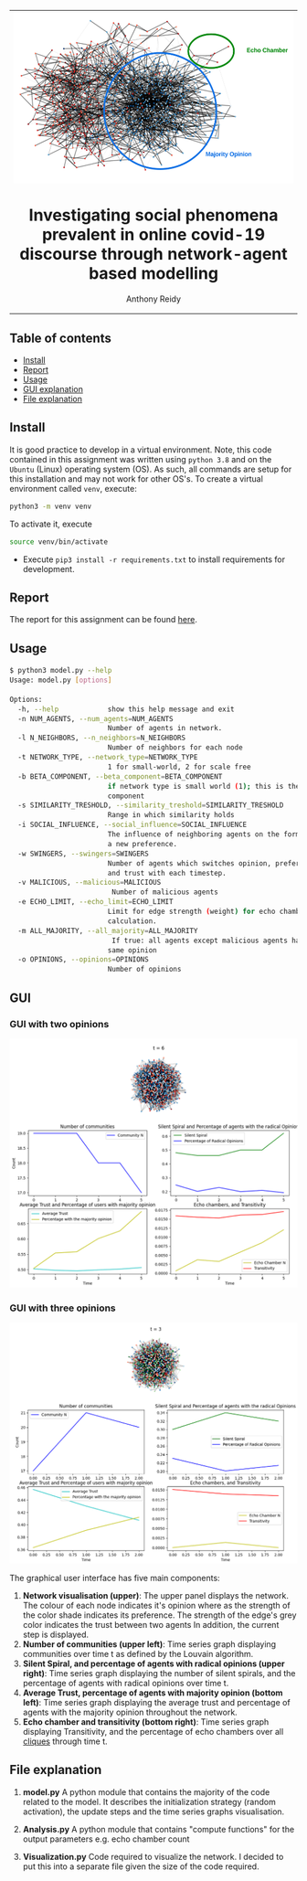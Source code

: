 <table align="center"><tr><td align="center" width="9999">
<img src="images/network.png" align="center" height="300" alt="Project icon">

# Investigating social phenomena prevalent in online covid-19 discourse through network-agent based modelling

  Anthony Reidy
</td></tr></table>

## Table of contents 
- [Install](#install)
- [Report](#report)
- [Usage](#usage)
- [GUI explanation](#gui)
- [File explanation](#file-explanation)

## Install
It is good practice to develop in a virtual environment. Note, this code contained in this assignment was written using `python 3.8` and on the `Ubuntu` (Linux) operating system (OS). As such, all commands are setup for this installation and may not work for other OS's. To create a virtual environment called `venv`, execute:
```bash
python3 -m venv venv
```
To activate it, execute
```bash
source venv/bin/activate
```

- Execute `pip3 install -r requirements.txt` to install requirements for development.

## Report
The report for this assignment can be found [here](report.pdf).

## Usage
```bash 
$ python3 model.py --help 
Usage: model.py [options]

Options:
  -h, --help            show this help message and exit
  -n NUM_AGENTS, --num_agents=NUM_AGENTS
                        Number of agents in network.
  -l N_NEIGHBORS, --n_neighbors=N_NEIGHBORS
                        Number of neighbors for each node
  -t NETWORK_TYPE, --network_type=NETWORK_TYPE
                        1 for small-world, 2 for scale free
  -b BETA_COMPONENT, --beta_component=BETA_COMPONENT
                        if network type is small world (1); this is the beta-
                        component
  -s SIMILARITY_TRESHOLD, --similarity_treshold=SIMILARITY_TRESHOLD
                        Range in which similarity holds
  -i SOCIAL_INFLUENCE, --social_influence=SOCIAL_INFLUENCE
                        The influence of neighboring agents on the forming of
                        a new preference.
  -w SWINGERS, --swingers=SWINGERS
                        Number of agents which switches opinion, preference,
                        and trust with each timestep.
  -v MALICIOUS, --malicious=MALICIOUS
                         Number of malicious agents
  -e ECHO_LIMIT, --echo_limit=ECHO_LIMIT
                        Limit for edge strength (weight) for echo chamber
                        calculation.
  -m ALL_MAJORITY, --all_majority=ALL_MAJORITY
                         If true: all agents except malicious agents have the
                        same opinion
  -o OPINIONS, --opinions=OPINIONS
                        Number of opinions 
```

## GUI

### GUI with two opinions
![alt text](images/Figure-screenshot.png "Title Text")


### GUI with three opinions
![alt text](images/Figure-screenshot-2.png "Title Text")

The graphical user interface has five main components:

1. **Network visualisation (upper)**: The upper  panel displays the network. The colour of each node indicates it's opinion where as the strength of the color shade indicates its preference. The strength of the edge's grey color indicates  the trust between two agents In addition, the current step is displayed. 
2. **Number of communities (upper left)**: Time series graph displaying  communities over time t as defined by the Louvain algorithm.
3. **Silent Spiral, and percentage of agents with radical opinions (upper right)**: Time series graph displaying the number of silent spirals, and the percentage of agents with radical opinions over time t.
4. **Average Trust, percentage of agents with majority opinion (bottom left)**: Time series graph displaying the average trust and percentage of agents with the majority opinion throughout the network. 
5. **Echo chamber and  transitivity (bottom right)**: Time series graph displaying Transitivity, and the percentage of echo chambers over all [cliques](https://networkx.org/documentation/stable/reference/algorithms/generated/networkx.algorithms.clique.enumerate_all_cliques.html#networkx.algorithms.clique.enumerate_all_cliques) through time t.

## File explanation

1. **model.py** A python module that contains the majority of the code related to the model. It describes the initialization strategy (random activation), the update steps and the time series graphs visualisation.

2. **Analysis.py** A python module that contains "compute functions" for the output parameters e.g. echo chamber count

3. **Visualization.py** Code required to visualize the network. I decided to put this into a separate file given the size of the code required. 

